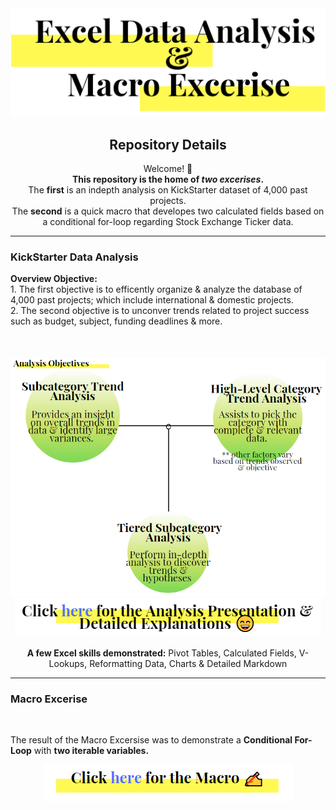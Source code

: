 <img src="https://github.com/JosefinaAureaAmaro/00_Excel_VBA/blob/master/images/header_img.PNG">
<div align="center"> 
<h2> Repository Details </h2>

<p> Welcome! 👋 <br/> 
    <b>This repository is the home of <i>two excerises</i>.</b><br/>
    The <b>first</b> is an indepth analysis on KickStarter dataset of 4,000 past projects.<br/>
    The <b>second</b> is a quick macro that developes two calculated fields based on a conditional for-loop regarding Stock Exchange     Ticker data.<br/>
</p>
</div>
  
  -----------------------------------------------------------------------------------------

<h3> KickStarter Data Analysis </h3> 
<b>Overview Objective:</b><br/>
1. The first objective is to efficently organize & analyze the database of 4,000 past projects; which include international & domestic projects.<br/>
2. The second objective is to unconver trends related to project success such as budget, subject, funding deadlines & more.</br>
</br>
</br>
</br>
<img src="https://github.com/JosefinaAureaAmaro/00_Excel_VBA/blob/master/images/Analysis_Objectives.PNG">

<div align="center">
<a href="https://github.com/JosefinaAureaAmaro/00_Excel_VBA/blob/master/Excel_Data_Analysis_Kickstarter_Data_Presentation.pdf">
  <img src="https://github.com/JosefinaAureaAmaro/00_Excel_VBA/blob/master/images/final_presentation_link.PNG"></a>
</div>

<div align="center">
  <p><b>A few Excel skills demonstrated:</b> Pivot Tables, Calculated Fields, V-Lookups, Reformatting Data, Charts & Detailed Markdown </p>
</div>

  -----------------------------------------------------------------------------------------
  
<h3> Macro Excerise </h3> </br>
<p>The result of the Macro Excersise was to demonstrate a <b>Conditional For-Loop</b> with <b>two iterable variables.</b></p>

<div align="center">
<a href="https://github.com/JosefinaAureaAmaro/00_Excel_VBA/blob/master/StockExchange_Macro_Exercise/Macro_Calculated_Field_StockExchangeData.vb">
  <img src="https://github.com/JosefinaAureaAmaro/00_Excel_VBA/blob/master/images/macro_img_link.PNG"></a>
</div>
